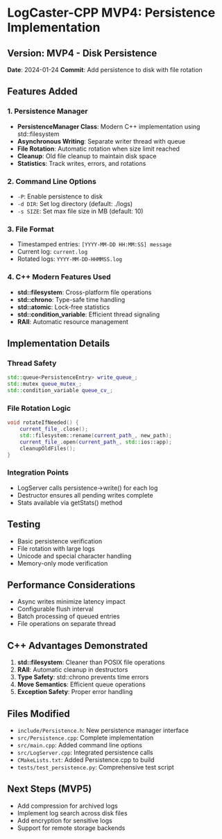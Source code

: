 # LogCaster-CPP MVP4: Persistence Implementation

## Version: MVP4 - Disk Persistence
**Date**: 2024-01-24
**Commit**: Add persistence to disk with file rotation

## Features Added

### 1. Persistence Manager
- **PersistenceManager Class**: Modern C++ implementation using std::filesystem
- **Asynchronous Writing**: Separate writer thread with queue
- **File Rotation**: Automatic rotation when size limit reached
- **Cleanup**: Old file cleanup to maintain disk space
- **Statistics**: Track writes, errors, and rotations

### 2. Command Line Options
- `-P`: Enable persistence to disk
- `-d DIR`: Set log directory (default: ./logs)
- `-s SIZE`: Set max file size in MB (default: 10)

### 3. File Format
- Timestamped entries: `[YYYY-MM-DD HH:MM:SS] message`
- Current log: `current.log`
- Rotated logs: `YYYY-MM-DD-HHMMSS.log`

### 4. C++ Modern Features Used
- **std::filesystem**: Cross-platform file operations
- **std::chrono**: Type-safe time handling
- **std::atomic**: Lock-free statistics
- **std::condition_variable**: Efficient thread signaling
- **RAII**: Automatic resource management

## Implementation Details

### Thread Safety
```cpp
std::queue<PersistenceEntry> write_queue_;
std::mutex queue_mutex_;
std::condition_variable queue_cv_;
```

### File Rotation Logic
```cpp
void rotateIfNeeded() {
    current_file_.close();
    std::filesystem::rename(current_path_, new_path);
    current_file_.open(current_path_, std::ios::app);
    cleanupOldFiles();
}
```

### Integration Points
- LogServer calls persistence->write() for each log
- Destructor ensures all pending writes complete
- Stats available via getStats() method

## Testing
- Basic persistence verification
- File rotation with large logs
- Unicode and special character handling
- Memory-only mode verification

## Performance Considerations
- Async writes minimize latency impact
- Configurable flush interval
- Batch processing of queued entries
- File operations on separate thread

## C++ Advantages Demonstrated
1. **std::filesystem**: Cleaner than POSIX file operations
2. **RAII**: Automatic cleanup in destructors
3. **Type Safety**: std::chrono prevents time errors
4. **Move Semantics**: Efficient queue operations
5. **Exception Safety**: Proper error handling

## Files Modified
- `include/Persistence.h`: New persistence manager interface
- `src/Persistence.cpp`: Complete implementation
- `src/main.cpp`: Added command line options
- `src/LogServer.cpp`: Integrated persistence calls
- `CMakeLists.txt`: Added Persistence.cpp to build
- `tests/test_persistence.py`: Comprehensive test script

## Next Steps (MVP5)
- Add compression for archived logs
- Implement log search across disk files
- Add encryption for sensitive logs
- Support for remote storage backends